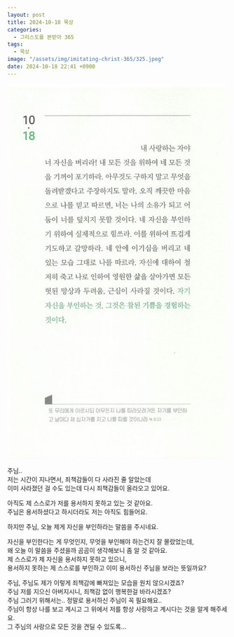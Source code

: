 ```yaml
---
layout: post
title: 2024-10-18 묵상
categories:
  - 그리스도를 본받아 365
tags:
  - 묵상
image: "/assets/img/imitating-christ-365/325.jpeg"
date: 2024-10-18 22:41 +0900
---
```


![image](/assets/img/imitating-christ-365/325.jpeg)

주님..  
저는 시간이 지나면서, 죄책감들이 다 사라진 줄 알았는데  
이미 사라졌던 걸 수도 있는데 다시 죄책감들이 올라오고 있어요.

아직도 제 스스로가 저를 용서하지 못하고 있는 것 같아요.  
주님은 용서하셨다고 하시더라도 저는 아직도 힘들어요.

하지만 주님, 오늘 제게 자신을 부인하라는 말씀을 주시네요.

자신을 부인한다는 게 무엇인지, 무엇을 부인해야 하는건지 잘 몰랐었는데,  
왜 오늘 이 말씀을 주셨을까 곰곰이 생각해보니 좀 알 것 같아요.  
제 스스로가 제 자신을 용서하지 못하고 있으니,  
용서하지 못하는 제 스스로를 부인하고 이미 용서하신 주님을 보라는 뜻일까요?

주님, 주님도 제가 이렇게 죄책감에 빠져있는 모습을 원치 않으시겠죠?  
주님 저를 지으신 아버지시니, 죄책감 없이 행복한걸 바라시겠죠?  
주님 그러기 위해서는.. 정말로 용서하신 주님이 꼭 필요해요..  
주님이 항상 나를 보고 계시고 그 위에서 저를 항상 사랑하고 계시다는 것을 알게 해주세요.  
그 주님의 사랑으로 모든 것을 견딜 수 있도록...
